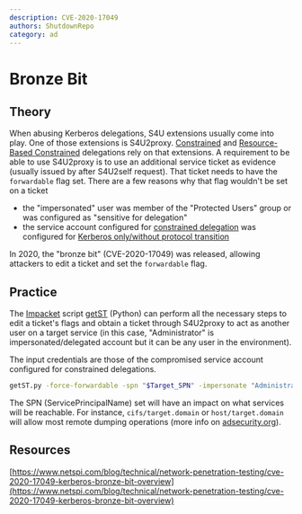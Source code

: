 ```yaml
---
description: CVE-2020-17049
authors: ShutdownRepo
category: ad
---
```


# Bronze Bit

## Theory

When abusing Kerberos delegations, S4U extensions usually come into play. One of those extensions is S4U2proxy. [Constrained](constrained.md) and [Resource-Based Constrained](rbcd.md) delegations rely on that extensions. A requirement to be able to use S4U2proxy is to use an additional service ticket as evidence (usually issued by after S4U2self request). That ticket needs to have the `forwardable` flag set. There are a few reasons why that flag wouldn't be set on a ticket

* the "impersonated" user was member of the "Protected Users" group or was configured as "sensitive for delegation"
* the service account configured for [constrained delegation](constrained.md) was configured for [Kerberos only/without protocol transition](constrained.md#without-protocol-transition)

In 2020, the "bronze bit" (CVE-2020-17049) was released, allowing attackers to edit a ticket and set the `forwardable` flag.

## Practice

The [Impacket](https://github.com/SecureAuthCorp/impacket) script [getST](https://github.com/SecureAuthCorp/impacket/blob/master/examples/getST.py) (Python) can perform all the necessary steps to edit a ticket's flags and obtain a ticket through S4U2proxy to act as another user on a target service (in this case, "Administrator" is impersonated/delegated account but it can be any user in the environment).

The input credentials are those of the compromised service account configured for constrained delegations.

```bash
getST.py -force-forwardable -spn "$Target_SPN" -impersonate "Administrator" -dc-ip "$DC_HOST" -hashes :"$NT_HASH" "$DOMAIN"/"$USER"
```

The SPN (ServicePrincipalName) set will have an impact on what services will be reachable. For instance, `cifs/target.domain` or `host/target.domain` will allow most remote dumping operations (more info on [adsecurity.org](https://adsecurity.org/?page_id=183)).

## Resources

[https://www.netspi.com/blog/technical/network-penetration-testing/cve-2020-17049-kerberos-bronze-bit-overview](https://www.netspi.com/blog/technical/network-penetration-testing/cve-2020-17049-kerberos-bronze-bit-overview)